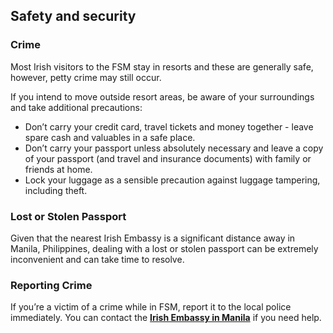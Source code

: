 ## Safety and security

### **Crime**

Most Irish visitors to the FSM stay in resorts and these are generally safe, however, petty crime may still occur.

If you intend to move outside resort areas, be aware of your surroundings and take additional precautions:

* Don’t carry your credit card, travel tickets and money together - leave spare cash and valuables in a safe place.
* Don’t carry your passport unless absolutely necessary and leave a copy of your passport (and travel and insurance documents) with family or friends at home.
* Lock your luggage as a sensible precaution against luggage tampering, including theft.

### **Lost or Stolen Passport**

Given that the nearest Irish Embassy is a significant distance away in Manila, Philippines, dealing with a lost or stolen passport can be extremely inconvenient and can take time to resolve.

### **Reporting Crime**

If you’re a victim of a crime while in FSM, report it to the local police immediately. You can contact the [**Irish Embassy in Manila**](/en/philippines/manila/) if you need help.